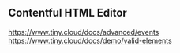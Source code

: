 Contentful HTML Editor
--------------

https://www.tiny.cloud/docs/advanced/events
https://www.tiny.cloud/docs/demo/valid-elements